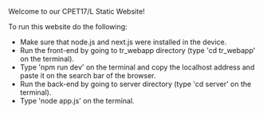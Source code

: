 Welcome to our CPET17/L Static Website!

To run this website do the following:

 - Make sure that node.js and next.js were installed in the device.
 - Run the front-end by going to tr_webapp directory (type 'cd tr_webapp' on the terminal).
 - Type 'npm run dev' on the terminal and copy the localhost address and paste it on the search bar of the browser.
 - Run the back-end by going to server directory (type 'cd server' on the terminal).
 - Type 'node app.js' on the terminal.

